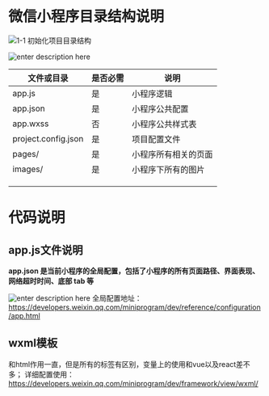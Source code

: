 # 微信小程序目录结构说明
![1-1 初始化项目目录结构](http://blogpic.momentsoflife.work/1582601552800.png)

![enter description here](http://blogpic.momentsoflife.work/1582601690058.png)

| 文件或目录          | 是否必需 | 说明                 |
| ------------------- | -------- | -------------------- |
| app.js              | 是       | 小程序逻辑           |
| app.json            | 是       | 小程序公共配置       |
| app.wxss            | 否       | 小程序公共样式表     |
| project.config.json | 是       | 项目配置文件         |
| pages/              | 是       | 小程序所有相关的页面 |
| images/             | 是       | 小程序下所有的图片   |
|                     |          |                      |
|                     |          |                      |
|                     |          |                      |

# 代码说明

## app.js文件说明

**app.json 是当前小程序的全局配置，包括了小程序的所有页面路径、界面表现、网络超时时间、底部 tab 等**

![enter description here](http://blogpic.momentsoflife.work/1582602643852.png)
全局配置地址：https://developers.weixin.qq.com/miniprogram/dev/reference/configuration/app.html


## wxml模板
和html作用一直，但是所有的标签有区别，变量上的使用和vue以及react差不多；
详细配置使用：https://developers.weixin.qq.com/miniprogram/dev/framework/view/wxml/






















